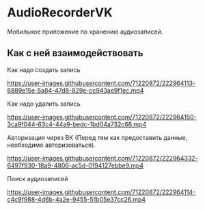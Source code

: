 # AudioRecorderVK

Мобильное приложение по хранению аудиозаписей.


## Как с ней взаимодействовать ##

Как надо создать запись


https://user-images.githubusercontent.com/71220872/222964113-6889e15e-5a84-47d8-829e-cc943ae9f1ec.mp4


Как надо удалить запись



https://user-images.githubusercontent.com/71220872/222964150-3ca9f044-63c4-44a9-bedc-1bd04a732c66.mp4




Авторизация через ВК (Перед тем как предоставить данные, необходимо авторизоваться).


https://user-images.githubusercontent.com/71220872/222964332-6497f930-18a9-4806-ac5d-0194127ebbe9.mp4




Поиск аудиозаписей


https://user-images.githubusercontent.com/71220872/222964114-c4c9f988-4d6b-4a2e-9455-51b05e37cc26.mp4


